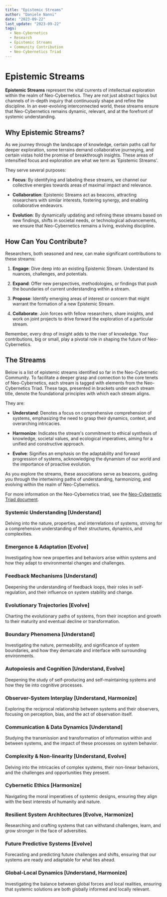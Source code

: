 ```yaml
---
title: "Epistemic Streams"
author: "Daniele Nanni"
date: "2023-09-22"
last_update: "2023-09-22"
tags:
  - Neo-Cybernetics
  - Research
  - Epistemic Streams
  - Community Contribution
  - Neo-Cybernetics Triad
---
```


# Epistemic Streams

**Epistemic Streams** represent the vital currents of intellectual exploration within the realm of Neo-Cybernetics. They are not just abstract topics but channels of in-depth inquiry that continuously shape and refine the discipline. In an ever-evolving interconnected world, these streams ensure that Neo-Cybernetics remains dynamic, relevant, and at the forefront of systemic understanding.

## Why Epistemic Streams?

As we journey through the landscape of knowledge, certain paths call for deeper exploration, some terrains demand collaborative journeying, and certain vistas hold the promise of breakthrough insights. These areas of intensified focus and exploration are what we term as 'Epistemic Streams'.

They serve several purposes:

- **Focus**: By identifying and labeling these streams, we channel our collective energies towards areas of maximal impact and relevance.
  
- **Collaboration**: Epistemic Streams act as beacons, attracting researchers with similar interests, fostering synergy, and enabling collaborative endeavors.
  
- **Evolution**: By dynamically updating and refining these streams based on new findings, shifts in societal needs, or technological advancements, we ensure that Neo-Cybernetics remains a living, evolving discipline.

## How Can You Contribute?

Researchers, both seasoned and new, can make significant contributions to these streams:

1. **Engage**: Dive deep into an existing Epistemic Stream. Understand its nuances, challenges, and potentials.
  
2. **Expand**: Offer new perspectives, methodologies, or findings that push the boundaries of current understanding within a stream.
  
3. **Propose**: Identify emerging areas of interest or concern that might warrant the formation of a new Epistemic Stream.
  
4. **Collaborate**: Join forces with fellow researchers, share insights, and work on joint projects to drive forward the exploration of a particular stream.

Remember, every drop of insight adds to the river of knowledge. Your contributions, big or small, play a pivotal role in shaping the future of Neo-Cybernetics.

## The Streams
Below is a list of epistemic streams identified so far in the Neo-Cybernetic Community. To facilitate a deeper grasp and connection to the core tenets of Neo-Cybernetics, each stream is tagged with elements from the Neo-Cybernetics Triad. These tags, presented in brackets under each stream title, denote the foundational principles with which each stream aligns.

They are:

- **Understand**: Denotes a focus on comprehensive comprehension of systems, emphasizing the need to grasp their dynamics, context, and overarching intricacies.

- **Harmonize**: Indicates the stream's commitment to ethical synthesis of knowledge, societal values, and ecological imperatives, aiming for a unified and constructive approach.

- **Evolve**: Signifies an emphasis on the adaptability and forward progression of systems, acknowledging the dynamism of our world and the importance of proactive evolution.

As you explore the streams, these associations serve as beacons, guiding you through the intertwining paths of understanding, harmonizing, and evolving within the realm of Neo-Cybernetics.

For more information on the Neo-Cybernetics triad, see the [Neo-Cybernetic Triad document](https://github.com/Deltabit02/Neo-Cybernetics/blob/main/Getting%20Started/Neo-Cybernetic_Triad.md).

### Systemic Understanding [Understand]

Delving into the nature, properties, and interrelations of systems, striving for a comprehensive understanding of their structures, dynamics, and complexities.

### Emergence & Adaptation [Evolve]

Investigating how new properties and behaviors arise within systems and how they adapt to environmental changes and challenges.

### Feedback Mechanisms [Understand]

Deepening the understanding of feedback loops, their roles in self-regulation, and their influence on system stability and change.

### Evolutionary Trajectories [Evolve]

Charting the evolutionary paths of systems, from their inception and growth to their maturity and eventual decline or transformation.

### Boundary Phenomena [Understand]

Investigating the nature, permeability, and significance of system boundaries, and how they demarcate and interface with surrounding environments.

### Autopoiesis and Cognition [Understand, Evolve]

Deepening the study of self-producing and self-maintaining systems and how they tie into cognitive processes.

### Observer-System Interplay [Understand, Harmonize]

Exploring the reciprocal relationship between systems and their observers, focusing on perception, bias, and the act of observation itself.

### Communication & Data Dynamics [Understand]

Studying the transmission and transformation of information within and between systems, and the impact of these processes on system behavior.

### Complexity & Non-linearity [Understand, Evolve]

Delving into the intricacies of complex systems, their non-linear behaviors, and the challenges and opportunities they present.

### Cybernetic Ethics [Harmonize]

Navigating the moral imperatives of systemic designs, ensuring they align with the best interests of humanity and nature.

### Resilient System Architectures [Evolve, Harmonize]

Researching and crafting systems that can withstand challenges, learn, and grow stronger in the face of adversities.

### Future Predictive Systems [Evolve]

Forecasting and predicting future challenges and shifts, ensuring that our systems are ready and adaptable for what lies ahead.

### Global-Local Dynamics [Understand, Harmonize]

Investigating the balance between global forces and local realities, ensuring that systemic solutions are both globally informed and locally relevant.

